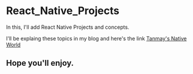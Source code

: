 # React_Native_Projects

In this, I'll add React Native Projects and concepts.

I'll be explaing these topics in my blog and here's the link
[Tanmay's Native World](#https://jaintanmay7856.hashnode.dev/)

## Hope you'll enjoy.
